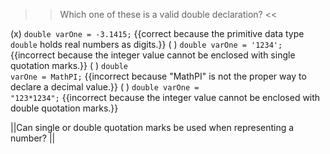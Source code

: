 >>Which one of these is a valid double declaration? <<

(x) <code>double varOne = -3.1415;</code> {{correct because the primitive data type <code>double</code> holds real numbers as digits.}}
( ) <code>double varOne = '1234';</code> {{incorrect because the integer value cannot be enclosed with single quotation marks.}}
( ) <code>double varOne = MathPI;</code> {{incorrect because "MathPI" is not the proper way to declare a decimal value.}}
( ) <code>double varOne = "123*1234";</code> {{incorrect because the integer value cannot be enclosed with double quotation marks.}}

||Can single or double quotation marks be used when representing a number? ||
